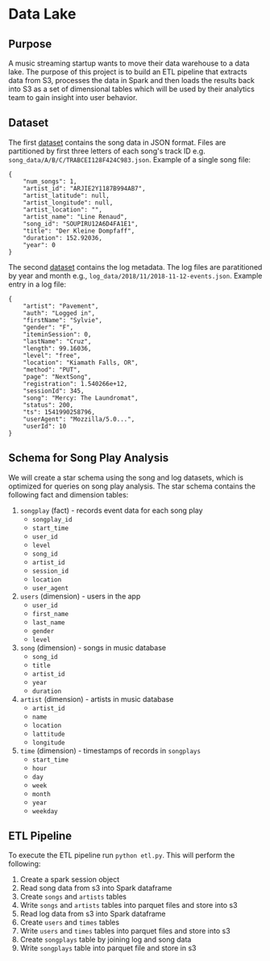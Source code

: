 # Data Lake

## Purpose

A music streaming startup wants to move their data warehouse to a data lake. The purpose of this project is to build an ETL pipeline that extracts data from S3, processes the data in Spark and then loads the results back into S3 as a set of dimensional tables which will be used by their analytics team to gain insight into user behavior. 

## Dataset

The first [dataset](s3://udacity-dend/song_data) contains the song data in JSON format. Files are partitioned by first three letters of each song's track ID e.g. `song_data/A/B/C/TRABCEI128F424C983.json`. Example of a single song file:
```
{
    "num_songs": 1, 
    "artist_id": "ARJIE2Y1187B994AB7", 
    "artist_latitude": null, 
    "artist_longitude": null, 
    "artist_location": "", 
    "artist_name": "Line Renaud", 
    "song_id": "SOUPIRU12A6D4FA1E1", 
    "title": "Der Kleine Dompfaff", 
    "duration": 152.92036, 
    "year": 0
}
```

The second [dataset](s3://udacity-dend/log_data) contains the log metadata. The log files are paratitioned by year and month e.g., `log_data/2018/11/2018-11-12-events.json`. Example entry in a log file:
```
{
    "artist": "Pavement",
    "auth": "Logged in",
    "firstName": "Sylvie",
    "gender": "F",
    "iteminSession": 0,
    "lastName": "Cruz",
    "length": 99.16036,
    "level": "free",
    "location": "Kiamath Falls, OR",
    "method": "PUT",
    "page": "NextSong",
    "registration": 1.540266e+12,
    "sessionId": 345,
    "song": "Mercy: The Laundromat",
    "status": 200,
    "ts": 1541990258796,
    "userAgent": "Mozzilla/5.0...",
    "userId": 10
}
```

## Schema for Song Play Analysis

We will create a star schema using the song and log datasets, which is optimized for queries on song play analysis. The star schema contains the following fact and dimension tables:
1. `songplay` (fact) - records event data for each song play
    + `songplay_id`
    + `start_time`
    + `user_id`
    + `level`
    + `song_id`
    + `artist_id`
    + `session_id`
    + `location`
    + `user_agent`
2. `users` (dimension) - users in the app
    + `user_id`
    + `first_name`
    + `last_name`
    + `gender`
    + `level`
3. `song` (dimension) - songs in music database
    + `song_id`
    + `title`
    + `artist_id`
    + `year`
    + `duration`
4. `artist` (dimension) - artists in music database
    + `artist_id`
    + `name`
    + `location`
    + `lattitude`
    + `longitude`
5. `time` (dimension) - timestamps of records in `songplays`
    + `start_time`
    + `hour`
    + `day`
    + `week`
    + `month`
    + `year`
    + `weekday`
    
 ## ETL Pipeline
 
 To execute the ETL pipeline run `python etl.py`. This will perform the following:
 
 1. Create a spark session object
 2. Read song data from s3 into Spark dataframe
 3. Create `songs` and `artists` tables 
 4. Write `songs` and `artists` tables into parquet files and store into s3
 5. Read log data from s3 into Spark dataframe
 6. Create `users` and `times` tables
 7. Write `users` and `times` tables into parquet files and store into s3
 8. Create `songplays` table by joining log and song data 
 9. Write `songplays` table into parquet file and store in s3